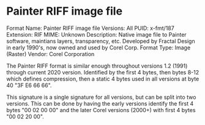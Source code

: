 # Painter RIFF image file

Format Name: Painter RIFF image file
Versions: All
PUID:  x-fmt/187
Extension: RIF
MIME: Unknown
Description: Native image file to Painter software, maintians layers, transparency, etc. Developed by Fractal Design in early 1990's, now owned and used by Corel Corp.
Format Type: Image (Raster)
Vendor: Corel Corporation

The Painter RIFF format is similar enough throughout versions 1.2 (1991) through current 2020 version. Identified by the first 4 bytes, then bytes 8-12 which defines compression, then a static 4 bytes used in all versions at byte 40 "3F E6 66 66". 

This signature is a single signature for all versions, but can be split into two versions. This can be done by having the early versions identify the first 4 bytes "00 02 00 00" and the later Corel versions (2000+) with first 4 bytes "00 02 20 00".
